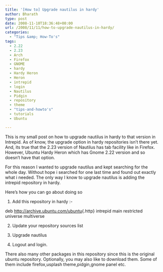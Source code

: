 ```yaml
---
title: '[How to] Upgrade nautilus in hardy'
author: Bharath
type: post
date: 2008-11-10T18:36:48+00:00
url: /2008/11/11/how-to-upgrade-nautilus-in-hardy/
categories:
  - "Tips &amp; How-To's"
tags:
  - 2.22
  - 2.23
  - Arch
  - Firefox
  - GNOME
  - hardy
  - Hardy Heron
  - Heron
  - intrepid
  - login
  - Nautilus
  - Pidgin
  - repository
  - theme
  - "tips-and-howto's"
  - tutorials
  - Ubuntu

---
```

This is my small post on how to upgrade nautilus in hardy to that version in Intrepid. As of know, the upgrade option in hardy repositories isn&#8217;t there yet. And, its true that the 2.23 version of Nautilus has tab facility like in Firefox. However, Ubuntu Hardy Heron which has Gnome 2.22 version and so doesn&#8217;t have that option.

For this reason I wanted to upgrade nautilus and kept searching for the whole day. Without hope i searched for one last time and found out exactly what i needed. The only way I know to upgrade nautilus is adding the intrepid repository in hardy.

Here&#8217;s how you can go about doing so

1. Add this repository in hardy :-

deb <http://archive.ubuntu.com/ubuntu>{.http} intrepid main restricted universe multiverse

2. Update your repository sources list 

3. Upgrade nautilus 

4. Logout and login.

There also many other packages in this repository since this is the original ubuntu repository. Optionally, you may also like to download them. Some of them include firefox,usplash theme,pidgin,gnome panel etc.
